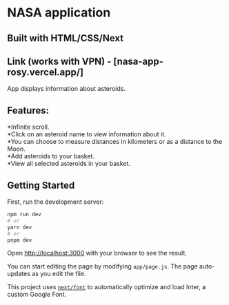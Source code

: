 # NASA application
## Built with HTML/CSS/Next
## Link (works with VPN) - [nasa-app-rosy.vercel.app/]
App displays information about asteroids.

## Features:
*Infinite scroll.  
*Click on an asteroid name to view information about it.   
*You can choose to measure distances in kilometers or as a distance to the Moon.  
*Add asteroids to your basket.  
*View all selected asteroids in your basket.  

## Getting Started

First, run the development server:

```bash
npm run dev
# or
yarn dev
# or
pnpm dev
```

Open [http://localhost:3000](http://localhost:3000) with your browser to see the result.

You can start editing the page by modifying `app/page.js`. The page auto-updates as you edit the file.

This project uses [`next/font`](https://nextjs.org/docs/basic-features/font-optimization) to automatically optimize and load Inter, a custom Google Font.

